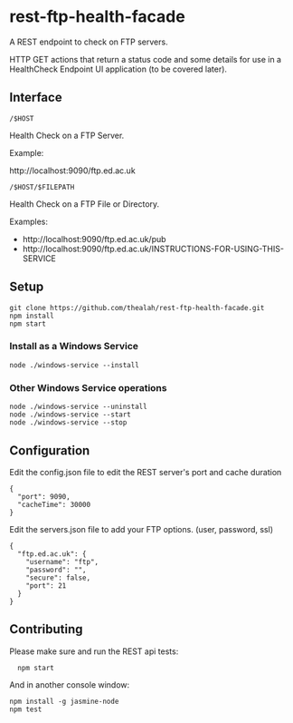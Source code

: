 # rest-ftp-health-facade
A REST endpoint to check on FTP servers. 

HTTP GET actions that return a status code and some details for use in a HealthCheck Endpoint UI application (to be covered later).

## Interface

```
/$HOST
```
Health Check on a FTP Server.

Example:

http://localhost:9090/ftp.ed.ac.uk

```
/$HOST/$FILEPATH
```
Health Check on a FTP File or Directory.

Examples:

* http://localhost:9090/ftp.ed.ac.uk/pub
* http://localhost:9090/ftp.ed.ac.uk/INSTRUCTIONS-FOR-USING-THIS-SERVICE

## Setup

```
git clone https://github.com/thealah/rest-ftp-health-facade.git
npm install
npm start
```

### Install as a Windows Service
`node ./windows-service --install`
### Other Windows Service operations
```
node ./windows-service --uninstall
node ./windows-service --start
node ./windows-service --stop
```

## Configuration
Edit the config.json file to edit the REST server's port and cache duration
```
{
  "port": 9090,
  "cacheTime": 30000
}
```

Edit the servers.json file to add your FTP options. (user, password, ssl)
```
{
  "ftp.ed.ac.uk": {
    "username": "ftp",
    "password": "",
    "secure": false,
    "port": 21
  }
}
```

## Contributing

Please make sure and run the REST api tests:

```
  npm start
```

And in another console window:

```
npm install -g jasmine-node
npm test
```
